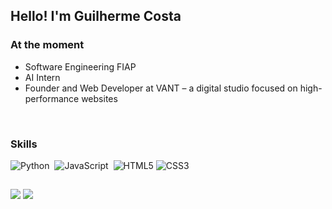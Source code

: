 ## Hello! I'm Guilherme Costa

### At the moment
- Software Engineering FIAP
- AI Intern
- Founder and Web Developer at VANT – a digital studio focused on high-performance websites


<br>

### Skills
<!--
<div>
  <img align="center" src="https://img.shields.io/badge/Python-0d1116?style=for-the-badge&logo=python&logoColor=white" width="100px"/>
  <img align="center" src="https://img.shields.io/badge/HTML-0d1116?style=for-the-badge&logo=html5&logoColor=white" width="90px"/>
  <img align="center" src="https://img.shields.io/badge/CSS-0d1116?&style=for-the-badge&logo=css3&logoColor=white" width="80px"/>
  <img align="center" src="https://img.shields.io/badge/JavaScript-0d1116?style=for-the-badge&logo=javascript&logoColor=white" width="140px"/>
</div>
-->

![Python](https://img.shields.io/badge/-python-0D1117?style=for-the-badge&logo=python&logoColor=1572B6&labelColor=0D1117)&nbsp;
![JavaScript](https://img.shields.io/badge/-JavaScript-0D1117?style=for-the-badge&logo=javascript&labelColor=0D1117&textColor=0D1117)&nbsp;
![HTML5](https://img.shields.io/badge/HTML5-0D1117?style=for-the-badge&logo=html5&logoColor=f06529)
![CSS3](https://img.shields.io/badge/CSS3-0D1117?style=for-the-badge&logo=css3&logoColor=2965f1)

##

<div>
  <a href="https://www.linkedin.com/in/joseguilhermesipaubacosta/" target="_blank"><img src="https://img.shields.io/badge/LinkedIn-2E2E2E?style=for-the-badge&logo=linkedin&logoColor=blue" target="_blank"></a>
  <a href="https://www.instagram.com/zegui.costa/" target="_blank"><img src="https://img.shields.io/badge/Instagram-2E2E2E?style=for-the-badge&logo=instagram&logoColor=blue-violet" target="_blank"></a>
</div>
